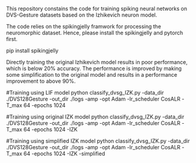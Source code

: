 This repository constains the code for training spiking neural networks on DVS-Gesture datasets based on the Izhikevich neuron model.

The code relies on the spikingjelly framwork for processing the neuromorphic dataset. Hence, please install the spikingjelly and pytorch first.

pip install spikingjelly

Directly training the original Izhikevich model results in poor performance, which is below 20% accuracy. The performance is improved by making some simplification to the original model and results in a performance improvement to above 90%.

#Training using LIF model
python classify_dvsg_IZK.py -data_dir ./DVS128Gesture -out_dir ./logs -amp -opt Adam -lr_scheduler CosALR -T_max 64 -epochs 1024

#Training using original IZK model
python classify_dvsg_IZK.py -data_dir ./DVS128Gesture -out_dir ./logs -amp -opt Adam -lr_scheduler CosALR -T_max 64 -epochs 1024 -IZK

#Training using simplified IZK model
python classify_dvsg_IZK.py -data_dir ./DVS128Gesture -out_dir ./logs -amp -opt Adam -lr_scheduler CosALR -T_max 64 -epochs 1024 -IZK -simplified
